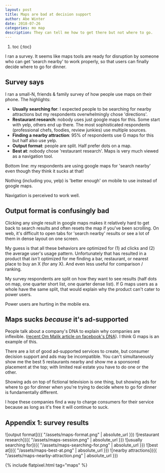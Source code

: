 ```yaml
---
layout: post
title: Maps are bad at decision support
author: Abe Winter
date: 2018-07-26
categories: mo map
description: They can tell me how to get there but not where to go.
---
```


1. toc
{:toc}

I ran a survey. It seems like maps tools are ready for disruption by someone who can get 'search nearby' to work properly, so that users can finally decide where to go for dinner.

## Survey says

I ran a small-N, friends & family survey of how people use maps on their phone. The highlights:

* **Usually searching for**: I expected people to be searching for nearby attractions but my respondents overwhelmingly chose 'directions'.
* **Restaurant research**: nobody uses just google maps for this. Some start with yelp, others end up there. The most sophisticated respondents (professional chefs, foodies, review junkies) use multiple sources.
* **Finding a nearby attraction**: 95% of respondents use G maps for this but half also use yelp.
* **Output format**: people are split. Half prefer dots on a map.
* **Best at**: nobody chose 'restaurant research'. Maps is very much viewed as a navigation tool.

Bottom line: my respondents are using google maps for 'search nearby' even though they think it sucks at that!

Nothing (including you, yelp) is 'better enough' on mobile to use instead of google maps.

Navigation is perceived to work well.

## Output format is confusingly bad

Clicking any single result in google maps makes it relatively hard to get back to search results and often resets the map if you've been scrolling. On web, it's difficult to open tabs for 'search nearby' results or see a lot of them in dense layout on one screen.

My guess is that all these behaviors are optimized for (1) ad clicks and (2) the average user's usage pattern. Unfortunately that has resulted in a product that *isn't* optimized for me finding a bar, restaurant, or nearest place to buy an X (for any X). And even less useful for comparison / ranking.

My survey respondents are split on how they want to see results (half dots on map, one quarter short list, one quarter dense list). If G maps users as a whole have the same split, that would explain why the product can't cater to power users.

Power users are hurting in the mobile era.

## Maps sucks *because* it's ad-supported

People talk about a company's DNA to explain why companies are inflexible. ([recent Om Malik article on facebook's DNA](https://om.co/2018/02/20/the-1-reason-facebook-wont-ever-change/)). I think G maps is an example of this.

There are a lot of good ad-supported services to create, but consumer decision support and ads may be incompatible. You can't simultaneously show me the best 5 restaurants nearby and show me a sponsored placement at the top; with limited real estate you have to do one or the other.

Showing ads on top of fictional television is one thing, but showing ads for where to go for dinner when you're trying to decide where to go for dinner is fundamentally different.

I hope these companies find a way to charge consumers for their service because as long as it's free it will continue to suck.

## Appendix 1: survey results

![output format]({{ "/assets/maps-format.png" | absolute_url }})
![restaurant research]({{ "/assets/maps-session.png" | absolute_url }})
![usually searching for]({{ "/assets/maps-searching-for.png" | absolute_url }})
![best at]({{ "/assets/maps-best-at.png" | absolute_url }})
![nearby attractions]({{ "/assets/maps-nearby-attraction.png" | absolute_url }})

{% include flatpixel.html tag="maps" %}
